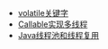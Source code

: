 - <a href="../../pages/concurrent/threads/volatile关键字.md">volatile关键字</a>
- <a href="../../pages/concurrent/threads/Callable实现多线程.md">Callable实现多线程</a>
- <a href="../../pages/concurrent/threads/Java线程池和线程复用.md">Java线程池和线程复用</a>
